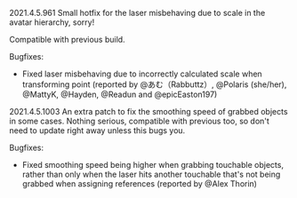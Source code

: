 2021.4.5.961
Small hotfix for the laser misbehaving due to scale in the avatar hierarchy, sorry!

Compatible with previous build.

Bugfixes:
- Fixed laser misbehaving due to incorrectly calculated scale when transforming point (reported by @あむ（Rabbuttz）, @Polaris (she/her), @MattyK, @Hayden, @Readun and @epicEaston197)

2021.4.5.1003
An extra patch to fix the smoothing speed of grabbed objects in some cases. Nothing serious, compatible with previous too, so don't need to update right away unless this bugs you.

Bugfixes:
- Fixed smoothing speed being higher when grabbing touchable objects, rather than only when the laser hits another touchable that's not being grabbed when assigning references (reported by @Alex Thorin)